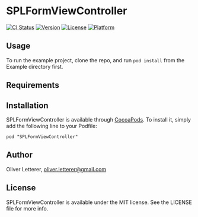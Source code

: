 # SPLFormViewController

[![CI Status](http://img.shields.io/travis/OliverLetterer/SPLFormViewController.svg?style=flat)](https://travis-ci.org/OliverLetterer/SPLFormViewController)
[![Version](https://img.shields.io/cocoapods/v/SPLFormViewController.svg?style=flat)](http://cocoadocs.org/docsets/SPLFormViewController)
[![License](https://img.shields.io/cocoapods/l/SPLFormViewController.svg?style=flat)](http://cocoadocs.org/docsets/SPLFormViewController)
[![Platform](https://img.shields.io/cocoapods/p/SPLFormViewController.svg?style=flat)](http://cocoadocs.org/docsets/SPLFormViewController)

## Usage

To run the example project, clone the repo, and run `pod install` from the Example directory first.

## Requirements

## Installation

SPLFormViewController is available through [CocoaPods](http://cocoapods.org). To install
it, simply add the following line to your Podfile:

    pod "SPLFormViewController"

## Author

Oliver Letterer, oliver.letterer@gmail.com

## License

SPLFormViewController is available under the MIT license. See the LICENSE file for more info.

